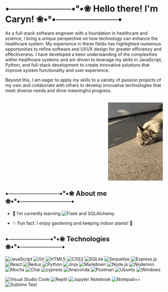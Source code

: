 
#  •──────────•°•❀ Hello there! I'm Caryn! ❀•°•──────────•
As a full-stack software engineer with a foundation in healthcare and science, I bring a unique perspective on how technology can enhance the healthcare system. My experience in these fields has highlighted numerous opportunities to refine software and UI/UX design for greater efficiency and effectiveness. I have developed a keen understanding of the complexities within healthcare systems and am driven to leverage my skills in JavaScript, Python, and full-stack development to create innovative solutions that improve system functionality and user experience.

Beyond this, I am eager to apply my skills to a variety of passion projects of my own and collaborate with others to develop innovative technologies that meet diverse needs and drive meaningful progress.
<pre>
  
                                       <img align="center" height="250" src="https://github.com/cvryn/cvryn/blob/main/cat-cute.gif" alt="sleepy kitty" />
</pre>
##  •───────────•°•❀ About me ❀•°•───────────•
<!--
**cvryn/cvryn** is a ✨ _special_ ✨ repository because its `README.md` (this file) appears on your GitHub profile.

Here are some ideas to get you started:

- 🔭 I’m currently working on ...
- 🌱 I’m currently learning ...
- 👯 I’m looking to collaborate on ...
- 🤔 I’m looking for help with ...
- 💬 Ask me about ...
- 📫 How to reach me: ...
- 😄 Pronouns: ...
- ⚡ Fun fact: ...
-->

- 🌱 I’m currently learning ![Flask](https://img.shields.io/badge/flask-%23000.svg?style=for-the-badge&logo=flask&logoColor=white) and SQLAlchemy

<!--- - 💬 Ask me about my cat! (profile picture) --->
- ✨ Fun fact: I enjoy gardening and keeping indoor plants! 🌱

##  •─────────•°•❀ Technologies ❀•°•─────────•
![JavaScript](https://img.shields.io/badge/javascript-%23323330.svg?style=for-the-badge&logo=javascript&logoColor=%23F7DF1E)
![Git](https://img.shields.io/badge/git-%23F05033.svg?style=for-the-badge&logo=git&logoColor=white)
![HTML5](https://img.shields.io/badge/html5-%23E34F26.svg?style=for-the-badge&logo=html5&logoColor=white)
![CSS3](https://img.shields.io/badge/css3-%231572B6.svg?style=for-the-badge&logo=css3&logoColor=white)
![SQLite](https://img.shields.io/badge/sqlite-%2307405e.svg?style=for-the-badge&logo=sqlite&logoColor=white)
![Sequelize](https://img.shields.io/badge/Sequelize-52B0E7?style=for-the-badge&logo=Sequelize&logoColor=white)
![Express.js](https://img.shields.io/badge/express.js-%23404d59.svg?style=for-the-badge&logo=express&logoColor=%2361DAFB)
![React](https://img.shields.io/badge/react-%2320232a.svg?style=for-the-badge&logo=react&logoColor=%2361DAFB)
![Redux](https://img.shields.io/badge/redux-%23593d88.svg?style=for-the-badge&logo=redux&logoColor=white)
![Python](https://img.shields.io/badge/python-3670A0?style=for-the-badge&logo=python&logoColor=ffdd54)
![Jinja](https://img.shields.io/badge/jinja-white.svg?style=for-the-badge&logo=jinja&logoColor=black)
![Markdown](https://img.shields.io/badge/Markdown-000000?style=for-the-badge&logo=markdown&logoColor=white)
![Node.js](https://img.shields.io/badge/Node.js-43853D?style=for-the-badge&logo=node.js&logoColor=white)
![Nodemon](https://img.shields.io/badge/NODEMON-%23323330.svg?style=for-the-badge&logo=nodemon&logoColor=%BBDEAD)
![Mocha](https://img.shields.io/badge/mocha.js-323330?style=for-the-badge&logo=mocha&logoColor=Brown)
![Chai](https://img.shields.io/badge/chai.js-323330?style=for-the-badge&logo=chai&logoColor=red)
![cypress](https://img.shields.io/badge/-cypress-%23E5E5E5?style=for-the-badge&logo=cypress&logoColor=058a5e)
![Anaconda](https://img.shields.io/badge/Anaconda-%2344A833.svg?style=for-the-badge&logo=anaconda&logoColor=white)
![Postman](https://img.shields.io/badge/Postman-FF6C37?style=for-the-badge&logo=postman&logoColor=white)
![Ubuntu](https://img.shields.io/badge/Ubuntu-E95420?style=for-the-badge&logo=ubuntu&logoColor=white)
![Windows](https://img.shields.io/badge/Windows-0078D6?style=for-the-badge&logo=windows&logoColor=white)

![Visual Studio Code](https://img.shields.io/badge/Visual%20Studio%20Code-0078d7.svg?style=for-the-badge&logo=visual-studio-code&logoColor=white)
![Replit](https://img.shields.io/badge/Replit-DD1200?style=for-the-badge&logo=Replit&logoColor=white)
![Jupyter Notebook](https://img.shields.io/badge/jupyter-%23FA0F00.svg?style=for-the-badge&logo=jupyter&logoColor=white)
![Notepad++](https://img.shields.io/badge/Notepad++-90E59A.svg?style=for-the-badge&logo=notepad%2b%2b&logoColor=black)
![Sublime Text](https://img.shields.io/badge/sublime_text-%23575757.svg?style=for-the-badge&logo=sublime-text&logoColor=important)

<!---
```
░░                    ░░██        ██████████        ██        ████
░░                    ██▒▒██  ████          ████  ██▒▒██    ██▒▒▒▒██
░░                    ██▒▒▒▒██                  ██▒▒▒▒██    ██▒▒▒▒██
░░                    ██▒▒▒▒                      ▒▒▒▒██      ██▒▒▒▒██
░░      ░░            ██▒▒                          ▒▒██      ██▒▒▒▒██    ░░
░░                  ██      ████  ▒▒▒▒▒▒▒▒▒▒  ████      ██      ██▒▒▒▒██
░░                ██        ████▒▒▒▒▒▒▒▒▒▒▒▒▒▒████        ██    ██▒▒▒▒██
░░                ██          ▒▒▒▒▒▒██████▒▒▒▒            ██    ██▒▒▒▒██
        ░░      ░░██        ▒▒▒▒██▒▒▒▒██▒▒▒▒██▒▒          ██░░  ██▒▒▒▒██  ░░      ░░
░░                  ██      ▒▒▒▒▒▒████▒▒████▒▒▒▒        ████    ██▒▒▒▒██
░░                    ██      ▒▒▒▒▒▒▒▒▒▒▒▒▒▒▒▒        ██    ████▒▒▒▒██
                        ████    ▒▒▒▒▒▒▒▒▒▒▒▒      ████        ██▒▒▒▒██
                          ████████          ████████          ██▒▒██
░░                        ██      ██████████                        ██
░░                        ██                                        ██
░░              ░░        ██                                        ██            ░░
░░                        ██                                      ▒▒██
░░                        ██▒▒    ██        ██      ██      ██▒▒▒▒▒▒██
░░                          ██▒▒▒▒██        ██  ▒▒  ██  ██████▒▒▒▒██
░░                          ██▒▒▒▒▒▒██████████▒▒▒▒██████▒▒██▒▒▒▒▒▒██
░░                          ██▒▒▒▒▒▒██    ██▒▒▒▒  ██  ██▒▒██▒▒▒▒██
░░                            ██▒▒▒▒██    ██▒▒▒▒██    ████▒▒▒▒▒▒██
░░                            ██▒▒▒▒██    ██▒▒▒▒██      ██▒▒▒▒██
░░                    ░░        ████        ████          ████
░░
```
--->
